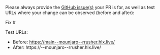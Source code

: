 Please always provide the [GitHub issue(s)](../issues) your PR is for, as well as test URLs where your change can be observed (before and after):

Fix #<gh-issue-id>

Test URLs:
- Before: https://main--mounjaro--rrusher.hlx.live/
- After: https://<branch>--mounjaro--rrusher.hlx.live/
